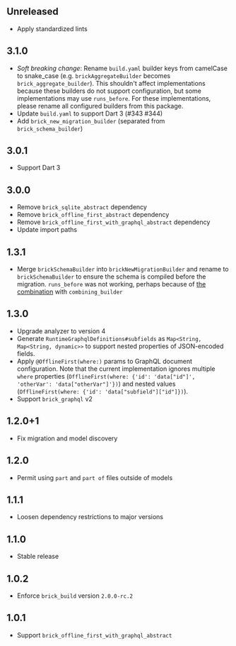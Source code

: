 ## Unreleased

* Apply standardized lints

## 3.1.0

* _Soft breaking change_: Rename `build.yaml` builder keys from camelCase to snake_case (e.g. `brickAggregateBuilder` becomes `brick_aggregate_builder`). This shouldn't affect implementations because these builders do not support configuration, but some implementations may use `runs_before`. For these implementations, please rename all configured builders from this package.
* Update `build.yaml` to support Dart 3 (#343 #344)
* Add `brick_new_migration_builder` (separated from `brick_schema_builder`)

## 3.0.1

* Support Dart 3

## 3.0.0

* Remove `brick_sqlite_abstract` dependency
* Remove `brick_offline_first_abstract` dependency
* Remove `brick_offline_first_with_graphql_abstract` dependency
* Update import paths

## 1.3.1

* Merge `brickSchemaBuilder` into `brickNewMigrationBuilder` and rename to `brickSchemaBuilder` to ensure the schema is compiled before the migration. `runs_before` was not working, perhaps because of [the combination](https://github.com/dart-lang/build/blob/85900b19ee186d133b41e957fd60836282b45d7c/docs/builder_author_faq.md#why-cant-my-builder-resolve-code-output-by-another-builder) with `combining_builder`

## 1.3.0

* Upgrade analyzer to version 4
* Generate `RuntimeGraphqlDefinitions#subfields` as `Map<String, Map<String, dynamic>>` to support nested properties of JSON-encoded fields.
* Apply `@OfflineFirst(where:)` params to GraphQL document configuration. Note that the current implementation ignores multiple `where` properties (`OfflineFirst(where: {'id': 'data["id"]', 'otherVar': 'data["otherVar"]'})`) and nested values (`OfflineFirst(where: {'id': 'data["subfield"]["id"]})`).
* Support `brick_graphql` v2

## 1.2.0+1

* Fix migration and model discovery

## 1.2.0

* Permit using `part` and `part of` files outside of models

## 1.1.1

* Loosen dependency restrictions to major versions

## 1.1.0

* Stable release

## 1.0.2

* Enforce `brick_build` version `2.0.0-rc.2`

## 1.0.1

* Support `brick_offline_first_with_graphql_abstract`
